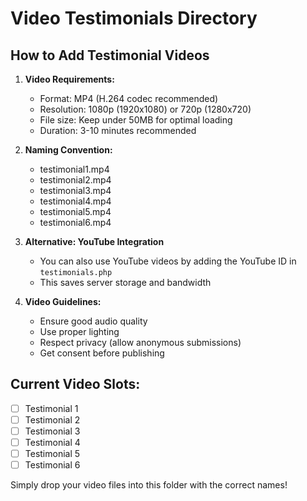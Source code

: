# Video Testimonials Directory

## How to Add Testimonial Videos

1. **Video Requirements:**
   - Format: MP4 (H.264 codec recommended)
   - Resolution: 1080p (1920x1080) or 720p (1280x720)
   - File size: Keep under 50MB for optimal loading
   - Duration: 3-10 minutes recommended

2. **Naming Convention:**
   - testimonial1.mp4
   - testimonial2.mp4
   - testimonial3.mp4
   - testimonial4.mp4
   - testimonial5.mp4
   - testimonial6.mp4

3. **Alternative: YouTube Integration**
   - You can also use YouTube videos by adding the YouTube ID in `testimonials.php`
   - This saves server storage and bandwidth

4. **Video Guidelines:**
   - Ensure good audio quality
   - Use proper lighting
   - Respect privacy (allow anonymous submissions)
   - Get consent before publishing

## Current Video Slots:
- [ ] Testimonial 1
- [ ] Testimonial 2
- [ ] Testimonial 3
- [ ] Testimonial 4
- [ ] Testimonial 5
- [ ] Testimonial 6

Simply drop your video files into this folder with the correct names!
